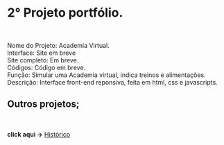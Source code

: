 <h1>2° Projeto portfólio.</h1>

<br>

Nome do Projeto: Academia Virtual.<br>
Interface: Site em breve <br>
Site completo: Em breve.<br>
Códigos: Código em breve.<br>
Função: Simular uma Academia virtual, indica treinos e alimentações.<br>
Descrição: Interface front-end reponsiva, feita em html, css e javascripts.


<h2> Outros projetos;</h2>

<br>

 **click aqui ->** <a href='https://github.com/Rodolfo-desenvolve/python-desktop'>Histórico</a>
